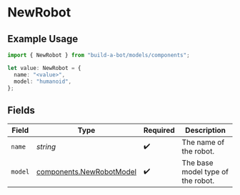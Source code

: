 # NewRobot

## Example Usage

```typescript
import { NewRobot } from "build-a-bot/models/components";

let value: NewRobot = {
  name: "<value>",
  model: "humanoid",
};
```

## Fields

| Field                                                                | Type                                                                 | Required                                                             | Description                                                          |
| -------------------------------------------------------------------- | -------------------------------------------------------------------- | -------------------------------------------------------------------- | -------------------------------------------------------------------- |
| `name`                                                               | *string*                                                             | :heavy_check_mark:                                                   | The name of the robot.                                               |
| `model`                                                              | [components.NewRobotModel](../../models/components/newrobotmodel.md) | :heavy_check_mark:                                                   | The base model type of the robot.                                    |